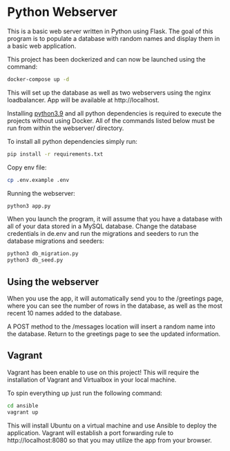 # Python Webserver

This is a basic web server written in Python using Flask. The goal of this program is to populate a database with random names and display them in a basic web application.

This project has been dockerized and can now be launched using the command:

```bash
docker-compose up -d
```

This will set up the database as well as two webservers using the nginx loadbalancer. App will be available at http://localhost.

Installing [python3.9](https://www.python.org/downloads/) and all python dependencies is required to execute the projects without using Docker. All of the commands listed below must be run from within the webserver/ directory.

To install all python dependencies simply run:

```bash
pip install -r requirements.txt
```

Copy env file:

```bash
cp .env.example .env
```

Running the webserver:

```bash
python3 app.py
```

When you launch the program, it will assume that you have a database with all of your data stored in a MySQL database. Change the database credentials in de.env and run the migrations and seeders to run the database migrations and seeders:

```bash
python3 db_migration.py
python3 db_seed.py
```

## Using the webserver

When you use the app, it will automatically send you to the /greetings page, where you can see the number of rows in the database, as well as the most recent 10 names added to the database.

A POST method to the /messages location will insert a random name into the database. Return to the greetings page to see the updated information.

## Vagrant

Vagrant has been enable to use on this project! This will require the installation of Vagrant and Virtualbox in your local machine.

To spin everything up just run the following command:

```bash
cd ansible
vagrant up
```

This will install Ubuntu on a virtual machine and use Ansible to deploy the application. Vagrant will establish a port forwarding rule to http://localhost:8080 so that you may utilize the app from your browser.
